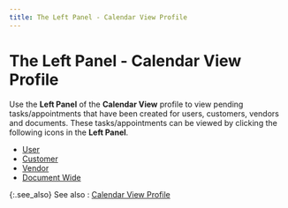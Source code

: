 ```yaml
---
title: The Left Panel - Calendar View Profile
---
```


# The Left Panel - Calendar View Profile


Use the **Left Panel** of the **Calendar View** profile to view pending  tasks/appointments that have been created for users, customers, vendors  and documents. These tasks/appointments can be viewed by clicking the  following icons in the **Left Panel**.

- [User]({{site.cm_baseurl}}/view-tasks-appointments/calendar-view-profile/left-panel/the_left_panel_user.html)
- [Customer]({{site.cm_baseurl}}/view-tasks-appointments/calendar-view-profile/left-panel/the_left_panel_customer.html)
- [Vendor]({{site.cm_baseurl}}/view-tasks-appointments/calendar-view-profile/left-panel/the_left_panel_vendor.html)
- [Document  Wide]({{site.cm_baseurl}}/view-tasks-appointments/calendar-view-profile/left-panel/the_left_panel_document_wide.html)



{:.see_also}
See also
: [Calendar  View Profile]({{site.cm_baseurl}}/view-tasks-appointments/calendar-view-profile/contact_manager_profile_steps.html)
